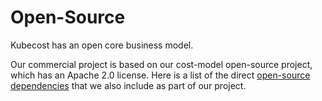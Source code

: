 Open-Source
===========

Kubecost has an open core business model. 

Our commercial project is based on our cost-model open-source project, which has an Apache 2.0 license. 
Here is a list of the direct [open-source dependencies](https://github.com/kubecost/cost-model/blob/master/go.mod#L9) that we also include as part of our project.

<!--- {"article":"4407595974679","section":"4402829033367","permissiongroup":"1500001277122"} --->
